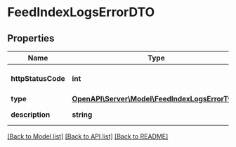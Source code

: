 # FeedIndexLogsErrorDTO

## Properties
Name | Type | Description | Notes
------------ | ------------- | ------------- | -------------
**httpStatusCode** | **int** | HTTP-код ошибки индексации прайс-листа.  Выводится, если &#x60;type&#x3D;DOWNLOAD_HTTP_ERROR&#x60;. | [optional] 
**type** | [**OpenAPI\Server\Model\FeedIndexLogsErrorType**](FeedIndexLogsErrorType.md) |  | [optional] 
**description** | **string** | Описание ошибки.  Выводится, если &#x60;type&#x3D;DOWNLOAD_ERROR&#x60;. | [optional] 

[[Back to Model list]](../README.md#documentation-for-models) [[Back to API list]](../README.md#documentation-for-api-endpoints) [[Back to README]](../README.md)


